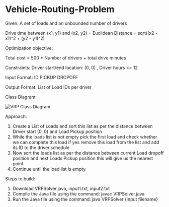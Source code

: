 # Vehicle-Routing-Problem

Given: A set of loads and an unbounded number of drivers

Drive time between (x1, y1) and (x2, y2) = Euclidean Distance = sqrt((x2 - x1)^2 + (y2 - y1)^2)

Optimization objective:

Total cost = 500 * Number of drivers + total drive minutes

Constraints:
Driver start/end location: (0, 0)
, Driver hours <= 12

Input Format: ID PICKUP DROPOFF

Output Format: List of Load IDs per driver

Class Diagram:

![VRP Class Diagram](https://github.com/Vaibhav-Tiwari-1998/Vehicle-Routing-Problem/assets/76246451/5da59803-fb31-4010-b5e3-b369c5394a2c)

Approach:

1) Create a List of Loads and sort this list as per the distance between Driver start (0, 0) and Load Pickup position
2) While the loads list is not empty pick the first load and check whether we can complete this load if yes remove this load from the list and add its ID to the driver.schedule
3) Now sort the loads list as per the distance between current Load dropoff position and next Loads Pickup position this will give us the nearest point
4) Continue until the load list is empty

Steps to build:

1) Download VRPSolver.java, input1.txt, input2.txt
2) Compile the Java file using the command: javac VRPSolver.java
3) Run the Java file using the command: java VRPSolver {input filename}


